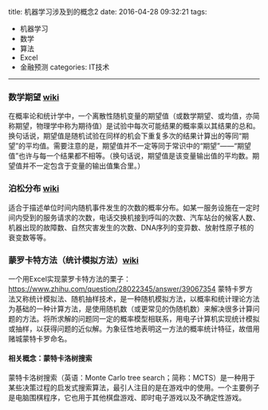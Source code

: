 title: 机器学习涉及到的概念2
date: 2016-04-28 09:32:21
tags: 
- 机器学习
- 数学
- 算法
- Excel
- 金融预测
categories: IT技术
---

### 数学期望 [wiki](https://zh.wikipedia.org/wiki/%E6%9C%9F%E6%9C%9B%E5%80%BC)
在概率论和统计学中，一个离散性随机变量的期望值（或数学期望、或均值，亦简称期望，物理学中称为期待值）是试验中每次可能结果的概率乘以其结果的总和。换句话说，期望值是随机试验在同样的机会下重复多次的结果计算出的等同“期望”的平均值。需要注意的是，期望值并不一定等同于常识中的“期望”——“期望值”也许与每一个结果都不相等。（换句话说，期望值是该变量输出值的平均数。期望值并不一定包含于变量的输出值集合里。）

### 泊松分布 [wiki](https://zh.wikipedia.org/wiki/%E6%B3%8A%E6%9D%BE%E5%88%86%E4%BD%88)
适合于描述单位时间内随机事件发生的次数的概率分布。如某一服务设施在一定时间内受到的服务请求的次数，电话交换机接到呼叫的次数、汽车站台的候客人数、机器出现的故障数、自然灾害发生的次数、DNA序列的变异数、放射性原子核的衰变数等等。


### 蒙罗卡特方法（统计模拟方法）[wiki](https://zh.wikipedia.org/wiki/%E8%92%99%E5%9C%B0%E5%8D%A1%E7%BE%85%E6%96%B9%E6%B3%95)
一个用Excel实现蒙罗卡特方法的栗子：
https://www.zhihu.com/question/28022345/answer/39067354
蒙特卡罗方法又称统计模拟法、随机抽样技术，是一种随机模拟方法，以概率和统计理论方法为基础的一种计算方法，是使用随机数（或更常见的伪随机数）来解决很多计算问题的方法。将所求解的问题同一定的概率模型相联系，用电子计算机实现统计模拟或抽样，以获得问题的近似解。为象征性地表明这一方法的概率统计特征，故借用赌城蒙特卡罗命名。
#### 相关概念：蒙特卡洛树搜索
蒙特卡洛树搜索（英语：Monte Carlo tree search；简称：MCTS）是一种用于某些决策过程的启发式搜索算法，最引人注目的是在游戏中的使用。一个主要例子是电脑围棋程序，它也用于其他棋盘游戏、即时电子游戏以及不确定性游戏。

